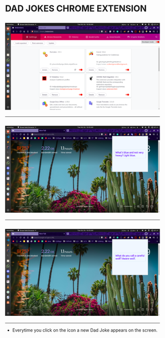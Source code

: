 # DAD JOKES CHROME EXTENSION

## ![Screenshot-1](images/1.png)

---

## ![Screenshot-2](images/2.png)

---

## ![Screenshot-3](images/3.png)

---

-   Everytime you click on the icon a new Dad Joke appears on the screen.

